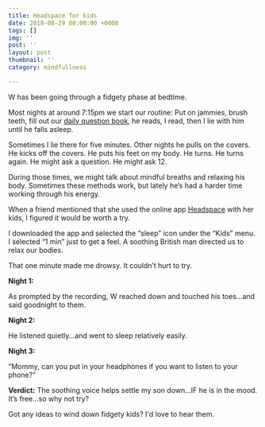 ```yaml
---
title: Headspace for kids
date: 2018-08-29 00:00:00 +0000
tags: []
img: ''
post: ''
layout: post
thumbnail: ''
category: mindfullness

---
```

W has been going through a fidgety phase at bedtime. 

Most nights at around 7:15pm we start our routine: Put on jammies, brush teeth, fill out our [daily question book](https://www.amazon.com/Q-Day-Kids-Three-Year-Journal/dp/0307952967/ref=sr_1_1?ie=UTF8&qid=1529818865&sr=8-1&keywords=daily+questions+for+kids "Daily question book"), he reads, I read, then I lie with him until he falls asleep.

Sometimes I lie there for five minutes. Other nights he pulls on the covers. He kicks off the covers. He puts his feet on my body. He turns. He turns again. He might ask a question. He might ask 12.

During those times, we might talk about mindful breaths and relaxing his body. Sometimes these methods work, but lately he’s had a harder time working through his energy.

When a friend mentioned that she used the online app [Headspace](https://www.headspace.com/ "Headspace") with her kids, I figured it would be worth a try.

I downloaded the app and selected the “sleep” icon under the “Kids” menu. I selected “1 min” just to get a feel. A soothing British man directed us to relax our bodies.

That one minute made me drowsy. It couldn’t hurt to try.

**Night 1:**

As prompted by the recording, W reached down and touched his toes…and said goodnight to them.

**Night 2:**

He listened quietly...and went to sleep relatively easily.

**Night 3:**

“Mommy, can you put in your headphones if you want to listen to your phone?”

**Verdict:** The soothing voice helps settle my son down…IF he is in the mood. It’s free...so why not try?

Got any ideas to wind down fidgety kids? I'd love to hear them.